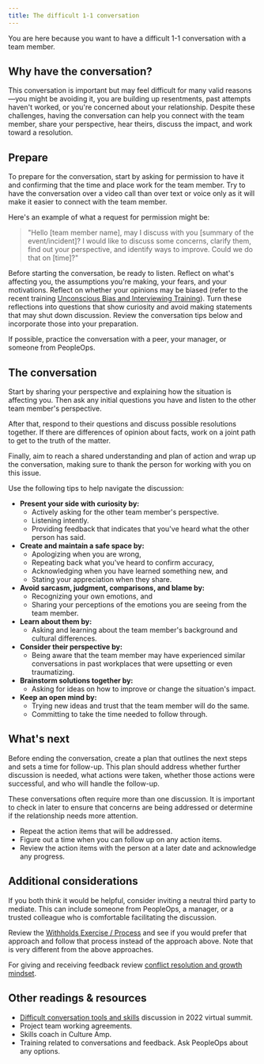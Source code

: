 ```yaml
---
title: The difficult 1-1 conversation
---
```


You are here because you want to have a difficult 1-1 conversation with a team member.

## Why have the conversation?

This conversation is important but may feel difficult for many valid reasons—you might be avoiding it, you are building up resentments, past attempts haven't worked, or you're concerned about your relationship. Despite these challenges, having the conversation can help you connect with the team member, share your perspective, hear theirs, discuss the impact, and work toward a resolution.

## Prepare

To prepare for the conversation, start by asking for permission to have it and confirming that the time and place work for the team member. Try to have the conversation over a video call than over text or voice only as it will make it easier to connect with the team member.

Here's an example of what a request for permission might be:

> "Hello [team member name], may I discuss with you [summary of the event/incident]? I would like to discuss some concerns, clarify them, find out your perspective, and identify ways to improve. Could we do that on [time]?"

Before starting the conversation, be ready to listen. Reflect on what's affecting you, the assumptions you're making, your fears, and your motivations. Reflect on whether your opinions may be biased (refer to the recent training [Unconscious Bias and Interviewing Training](https://docs.google.com/presentation/d/1dYc_qRBmMJ4zlxzezwDJKn7Ia0Mkcwd2ADtJerZbCz4/edit#slide=id.gde6e9fa718_0_3)). Turn these reflections into questions that show curiosity and avoid making statements that may shut down discussion. Review the conversation tips below and incorporate those into your preparation.

If possible, practice the conversation with a peer, your manager, or someone from PeopleOps.

## The conversation

Start by sharing your perspective and explaining how the situation is affecting you. Then ask any initial questions you have and listen to the other team member's perspective.

After that, respond to their questions and discuss possible resolutions together. If there are differences of opinion about facts, work on a joint path to get to the truth of the matter.

Finally, aim to reach a shared understanding and plan of action and wrap up the conversation, making sure to thank the person for working with you on this issue.

Use the following tips to help navigate the discussion:

- **Present your side with curiosity by:**
    - Actively asking for the other team member's perspective.
    - Listening intently.
    - Providing feedback that indicates that you've heard what the other person has said.
- **Create and maintain a safe space by:**
    - Apologizing when you are wrong,
    - Repeating back what you've heard to confirm accuracy,
    - Acknowledging when you have learned something new, and
    - Stating your appreciation when they share.
- **Avoid sarcasm, judgment, comparisons, and blame by:**
    - Recognizing your own emotions, and
    - Sharing your perceptions of the emotions you are seeing from the team member.
- **Learn about them by:**
    - Asking and learning about the team member's background and cultural differences.
- **Consider their perspective by:**
    - Being aware that the team member may have experienced similar conversations in past workplaces that were upsetting or even traumatizing.
- **Brainstorm solutions together by:**
    - Asking for ideas on how to improve or change the situation's impact.
- **Keep an open mind by:**
    - Trying new ideas and trust that the team member will do the same.
    - Committing to take the time needed to follow through.

## What's next

Before ending the conversation, create a plan that outlines the next steps and sets a time for follow-up. This plan should address whether further discussion is needed, what actions were taken, whether those actions were successful, and who will handle the follow-up.

These conversations often require more than one discussion. It is important to check in later to ensure that concerns are being addressed or determine if the relationship needs more attention.

- Repeat the action items that will be addressed.
- Figure out a time when you can follow up on any action items.
- Review the action items with the person at a later date and acknowledge any progress.

## Additional considerations

If you both think it would be helpful, consider inviting a neutral third party to mediate. This can include someone from PeopleOps, a manager, or a trusted colleague who is comfortable facilitating the discussion.

Review the [Withholds Exercise / Process](withholds.md) and see if you would prefer that approach and follow that process instead of the approach above. Note that is very different from the above approaches.

For giving and receiving feedback review [conflict resolution and growth mindset](../practice-areas/project-management/growth-mindset.md).

## Other readings & resources

- [Difficult conversation tools and skills](https://docs.google.com/document/d/1VXXqLRLNdjRFFKjBHEtt7CJyrUgnS5pR1fvM1a2F3Hc/edit?tab=t.0) discussion in 2022 virtual summit.
- Project team working agreements.
- Skills coach in Culture Amp.
- Training related to conversations and feedback. Ask PeopleOps about any options.

